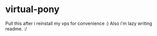 # virtual-pony
Pull this after i reinstall my vps for convenience :)
Also i'm lazy writing readme. :/
